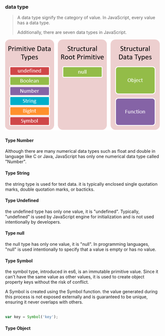 ### data type

> A data type signify the category of value. In JavaScript, every value has a data type. 
> 
> Additionally, there are seven data types in JavaScript.


![img_2.png](images/img_2.png)

#### Type Number

Although there are many numerical data types such as float and double in language like C or Java,
JavaScript has only one numerical data type called "Number".

#### Type String

the string type is used for text data. 
it is typically enclosed single quotation marks, double quotation marks, or bacticks.

#### Type Undefined

the undefined type has only one value, it is "undefined".
Typically, "undefined" is used by JavaScript engine for initialization and is not used intentionally by developers. 

#### Type null

the null type has only one value, it is "null".
In programming languages, "null" is used intentionally to specify that a value is empty or has no value. 

#### Type Symbol

the symbol type, introduced in es6, is an immutable primitive value. 
Since it can't have the same value as other values,
it is used to create object property keys without the risk of conflict.

A Symbol is created using the Symbol function.
the value generated during this process is not exposed externally and is guaranteed to be unique,
ensuring it never overlaps with others.

```javascript

var key = Symbol('key');
```

#### Type Object


